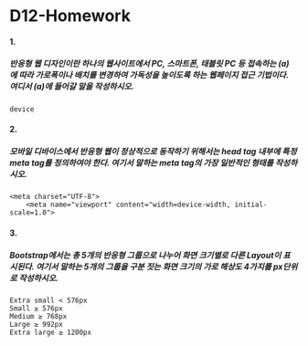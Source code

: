 # D12-Homework

#### 1.

##### 반응형 웹 디자인이란 하나의 웹사이트에서 PC, 스마트폰, 태블릿 PC 등 접속하는 __(a)__ 에 따라 가로폭이나 배치를 변경하여 가독성을 높이도록 하는 웹페이지 접근 기법이다. 여디서 (a)에 들어갈 말을 작성하시오.

```
device
```



#### 2.

##### 모바일 디바이스에서 반응형 웹이 정상적으로 동작하기 위해서는 head tag 내부에 특정 meta tag를 정의하여야 한다. 여기서 말하는 meta tag의 가장 일반적인 형태를 작성하시오.

```
<meta charset="UTF-8">
    <meta name="viewport" content="width=device-width, initial-scale=1.0">
```



#### 3.

##### Bootstrap에서는 총 5개의 반응형 그룹으로 나누어 화면 크기별로 다른 Layout이 표시된다. 여기서 말하는 5개의 그룹을 구분 짓는 화면 크기의 가로 해상도 4가지를 px단위로 작성하시오.

```
Extra small < 576px
Small ≥ 576px
Medium ≥ 768px
Large ≥ 992px
Extra large ≥ 1200px
```

